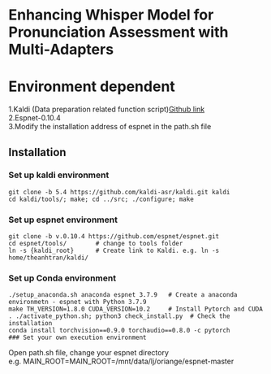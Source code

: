 # Enhancing Whisper Model for Pronunciation Assessment with Multi-Adapters

# Environment dependent
1.Kaldi (Data preparation related function script)[Github link](https://github.com/kaldi-asr/kaldi)  
2.Espnet-0.10.4  
3.Modify the installation address of espnet in the path.sh file  
## Installation  
### Set up kaldi environment  
```
git clone -b 5.4 https://github.com/kaldi-asr/kaldi.git kaldi  
cd kaldi/tools/; make; cd ../src; ./configure; make  
```
### Set up espnet environment
```
git clone -b v.0.10.4 https://github.com/espnet/espnet.git  
cd espnet/tools/        # change to tools folder  
ln -s {kaldi_root}      # Create link to Kaldi. e.g. ln -s home/theanhtran/kaldi/  
```
### Set up Conda environment  
```
./setup_anaconda.sh anaconda espnet 3.7.9   # Create a anaconda environmetn - espnet with Python 3.7.9  
make TH_VERSION=1.8.0 CUDA_VERSION=10.2     # Install Pytorch and CUDA  
. ./activate_python.sh; python3 check_install.py  # Check the installation  
conda install torchvision==0.9.0 torchaudio==0.8.0 -c pytorch  
### Set your own execution environment
```
Open path.sh file, change your espnet directory  
e.g. MAIN_ROOT=MAIN_ROOT=/mnt/data/lj/oriange/espnet-master  
```

